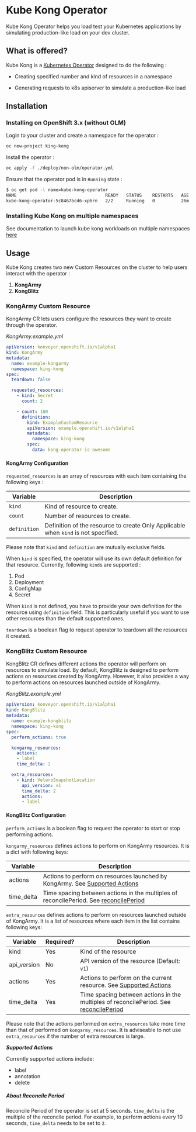 # Kube Kong Operator

Kube Kong Operator helps you load test your Kubernetes applications by simulating production-like load on your dev cluster.

## What is offered?

Kube Kong is a [Kubernetes Operator](https://www.redhat.com/en/topics/containers/what-is-a-kubernetes-operator) designed to do the following :

* Creating specified number and kind of resources in a namespace

* Generating requests to k8s apiserver to simulate a production-like load

## Installation

### Installing on OpenShift 3.x (without OLM)

Login to your cluster and create a namespace for the operator :

```sh
oc new-project king-kong
```

Install the operator :

```sh
oc apply -f ./deploy/non-olm/operator.yml
```

Ensure that the operator pod is in `Running` state :

```sh
$ oc get pod -l name=kube-kong-operator 
NAME                                  READY   STATUS    RESTARTS   AGE
kube-kong-operator-5c8467bcd6-xp6rn   2/2     Running   0          26m
```

### Installing Kube Kong on multiple namespaces

See documentation to launch kube kong workloads on multiple namespaces [here](tools)

## Usage

Kube Kong creates two new Custom Resources on the cluster to help users interact with the operator :

1. __KongArmy__
2. __KongBlitz__

### KongArmy Custom Resource

KongArmy CR lets users configure the resources they want to create through the operator. 

_KongArmy.example.yml_

```yml
apiVersion: konveyor.openshift.io/v1alpha1
kind: KongArmy
metadata:
  name: example-kongarmy
  namespace: king-kong
spec:
  teardown: false

  requested_resources:
    - kind: Secret
      count: 2

    - count: 100
      definition: 
        kind: ExampleCustomResource
        apiVersion: example.openshift.io/v1alpha1	
        metadata:
          namespace: king-kong
        spec:
          data: kong-operator-is-awesome
```
#### KongArmy Configuration

`requested_resources` is an array of resources with each item containing the following keys :

| Variable     	| Description                                                                         	|
|--------------	|-------------------------------------------------------------------------------------	|
| `kind`       	| Kind of resource to create.                                                         	|
| `count`      	| Number of resources to create.                                                      	|
| `definition` 	| Definition of the resource to create Only Applicable when `kind` is not  specified. 	|

Please note that `kind` and `definition` are mutually exclusive fields. 

When `kind` is specified, the operator will use its own default definition for that resource. Currently, following `kind`s are supported :
1. Pod
2. Deployment
3. ConfigMap
4. Secret

When `kind` is not defined, you have to provide your own definition for the resource using `definition` field. This is particularly useful if you want to use other resources than the default supported ones.


`teardown` is a boolean flag to request operator to teardown all the resources it created.

### KongBlitz Custom Resource

KongBlitz CR defines different actions the operator will perform on resources to simulate load. By default, KongBlitz is designed to perform actions on resources created by KongArmy. However, it also provides a way to perform actions on resources launched outside of KongArmy. 

_KongBlitz.example.yml_

```yml
apiVersion: konveyor.openshift.io/v1alpha1
kind: KongBlitz
metadata:
  name: example-kongblitz
  namespace: king-kong
spec:
  perform_actions: true

  kongarmy_resources:
    actions:
    - label
    time_delta: 2

  extra_resources:
    - kind: VeleroSnapshotLocation
      api_version: v1
      time_delta: 2
      actions:
      - label
```

#### KongBlitz Configuration

`perform_actions` is a boolean flag to request the operator to start or stop performing actions.

`kongarmy_resources` defines actions to perform on KongArmy resources. It is a dict with following keys:

| Variable   	| Description                                                                                                      	|
|------------	|------------------------------------------------------------------------------------------------------------------	|
| actions    	| Actions to perform on resources launched by KongArmy. See [Supported Actions](#supported-actions)                                                            	|
| time_delta 	| Time spacing between actions in the multiples of reconcilePeriod. See [reconcilePeriod](#about-reconcile-period) 	|

`extra_resources` defines actions to perform on resources launched outside of KongArmy. It is a list of resources where each item in the list contains following keys:

| Variable    	| Required? 	| Description                                                                                                       	|
|-------------	|-----------	|-------------------------------------------------------------------------------------------------------------------	|
| kind        	| Yes       	| Kind of the resource                                                                                              	|
| api_version 	| No        	| API version of the resource (Default: `v1`)                                                                       	|
| actions     	| Yes       	| Actions to perform on the current resource. See [Supported Actions](#supported-actions)                                                                       	|
| time_delta  	| Yes       	| Time spacing between actions in the multiples of reconcilePeriod. See  [reconcilePeriod](#about-reconcile-period) 	|

Please note that the actions performed on `extra_resources` take more time than that of performed on `kongarmy_resources`. It is adviseable to not use `extra_resources` if the number of extra resources is large. 

___Supported Actions___

Currently supported actions include:
* label
* annotation
* delete

##### About Reconcile Period

Reconcile Period of the operator is set at 5 seconds. `time_delta` is the multiple of the reconcile period. For example, to perform actions every 10 seconds, `time_delta` needs to be set to `2`.